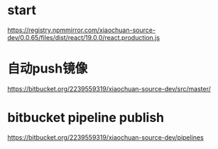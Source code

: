 # start

https://registry.npmmirror.com/xiaochuan-source-dev/0.0.65/files/dist/react/19.0.0/react.production.js

# 自动push镜像

https://bitbucket.org/2239559319/xiaochuan-source-dev/src/master/

# bitbucket pipeline publish

https://bitbucket.org/2239559319/xiaochuan-source-dev/pipelines
